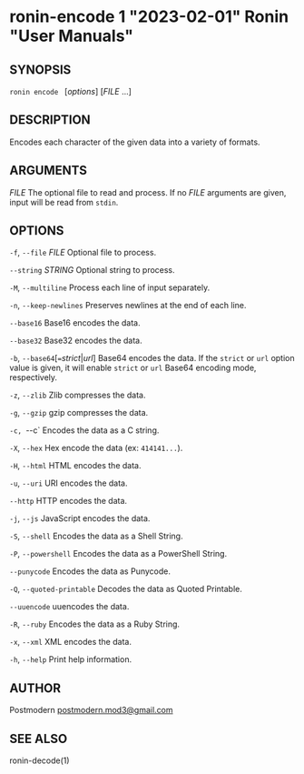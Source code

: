 # ronin-encode 1 "2023-02-01" Ronin "User Manuals"

## SYNOPSIS

`ronin encode ` [*options*] [*FILE* ...]

## DESCRIPTION

Encodes each character of the given data into a variety of formats.

## ARGUMENTS

*FILE*
  The optional file to read and process. If no *FILE* arguments are given,
  input will be read from `stdin`.

## OPTIONS

`-f`, `--file` *FILE*
  Optional file to process.

`--string` *STRING*
  Optional string to process.

`-M`, `--multiline`
  Process each line of input separately.

`-n`, `--keep-newlines`
  Preserves newlines at the end of each line.

`--base16`
  Base16 encodes the data.

`--base32`
  Base32 encodes the data.

`-b`, `--base64`[`=`*strict*\|*url*]
  Base64 encodes the data. If the `strict` or `url` option value is given,
  it will enable `strict` or `url` Base64 encoding mode, respectively.

`-z`, `--zlib`
  Zlib compresses the data.

`-g`, `--gzip`
  gzip compresses the data.

`-c, `--c`
  Encodes the data as a C string.

`-X`, `--hex`
  Hex encode the data (ex: `414141...`).

`-H`, `--html`
  HTML encodes the data.

`-u`, `--uri`
  URI encodes the data.

`--http`
  HTTP encodes the data.

`-j`, `--js`
  JavaScript encodes the data.

`-S`, `--shell`
  Encodes the data as a Shell String.

`-P`, `--powershell`
  Encodes the data as a PowerShell String.

`--punycode`
  Encodes the data as Punycode.

`-Q`, `--quoted-printable`
  Decodes the data as Quoted Printable.

`--uuencode`
  uuencodes the data.

`-R`, `--ruby`
  Encodes the data as a Ruby String.

`-x`, `--xml`
  XML encodes the data.

`-h`, `--help`
  Print help information.

## AUTHOR

Postmodern <postmodern.mod3@gmail.com>

## SEE ALSO

ronin-decode(1)
